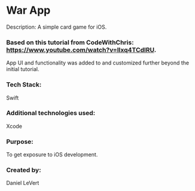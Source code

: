 # War App
Description: A simple card game for iOS. 

### Based on this tutorial from CodeWithChris: https://www.youtube.com/watch?v=lIxq4TCdlRU. 
App UI and functionality was added to and customized further beyond the initial tutorial.

### Tech Stack: 
Swift

### Additional technologies used:
Xcode

### Purpose: 
To get exposure to iOS development.

### Created by: 
Daniel LeVert

